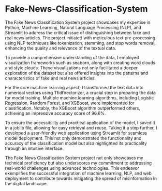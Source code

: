 # Fake-News-Classification-System

The Fake News Classification System project showcases my expertise in Python, Machine Learning, Natural Language Processing (NLP), and Streamlit to address the critical issue of distinguishing between fake and real news articles. The project initiated with meticulous text pre-processing using NLP techniques like tokenization, stemming, and stop words removal, enhancing the quality and relevance of the textual data.

To provide a comprehensive understanding of the data, I employed visualization frameworks such as seaborn, along with creating word clouds and style clouds. These visualizations not only facilitated a deeper exploration of the dataset but also offered insights into the patterns and characteristics of fake and real news articles.

For the core machine learning aspect, I transformed the text data into numerical vectors using TfidfVectorizer, a crucial step in preparing the data for model training. Multiple machine learning algorithms, including Logistic Regression, Random Forest, and XGBoost, were implemented for classification. Notably, the XGBoost algorithm outperformed others, achieving an impressive accuracy score of 96.6%.

To ensure the accessibility and practical application of the model, I saved it in a joblib file, allowing for easy retrieval and reuse. Taking it a step further, I developed a user-friendly web application using Streamlit for seamless model deployment. This not only demonstrated the functionality and accuracy of the classification model but also highlighted its practicality through an intuitive interface.

The Fake News Classification System project not only showcases my technical proficiency but also underscores my commitment to addressing real-world challenges using advanced technologies. This endeavor exemplifies the successful integration of machine learning, NLP, and web deployment to contribute towards mitigating the spread of misinformation in the digital landscape.
